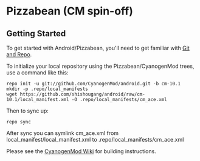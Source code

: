 # Pizzabean (CM spin-off)

## Getting Started


To get started with Android/Pizzabean, you'll need to get
familiar with [Git and Repo](http://source.android.com/download/using-repo).

To initialize your local repository using the Pizzabean/CyanogenMod trees, use a command like this:

    repo init -u git://github.com/CyanogenMod/android.git -b cm-10.1
    mkdir -p .repo/local_manifests
    wget https://github.com/shishougang/android/raw/cm-10.1/local_manifest.xml -O .repo/local_manifests/cm_ace.xml

Then to sync up:

    repo sync

After sync you can symlink cm_ace.xml from local_manifest/local_manifest.xml to .repo/local_manifests/cm_ace.xml

Please see the [CyanogenMod Wiki](http://wiki.cyanogenmod.org/) for building instructions.
